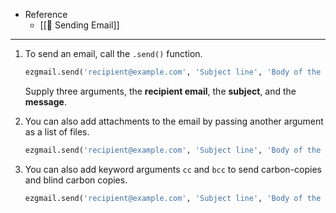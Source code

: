 - Reference
	- [[🌳 Sending Email]]

---

1. To send an email, call the `.send()` function.
	
	``` py
	ezgmail.send('recipient@example.com', 'Subject line', 'Body of the 	email')
	```
		
	Supply three arguments, the **recipient email**, the **subject**, and the **message**.

2. You can also add attachments to the email by passing another argument as a list of files.

	``` py
	ezgmail.send('recipient@example.com', 'Subject line', 'Body of the email', ['attachment1.jpg', 'attachment2.mp3'])
	``` 
	
3. You can also add keyword arguments `cc` and `bcc` to send carbon-copies and blind carbon copies.
	``` py
	ezgmail.send('recipient@example.com', 'Subject line', 'Body of the email',cc='friend@example.com',bcc='otherfriend@example.com,someoneelse@example.com')
	``` 